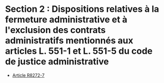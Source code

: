 # Section 2 : Dispositions relatives à la fermeture administrative et à l'exclusion des contrats administratifs mentionnés aux articles L. 551-1 et L. 551-5 du code de justice administrative

* [Article R8272-7](./LEGIARTI000024886232.md)
